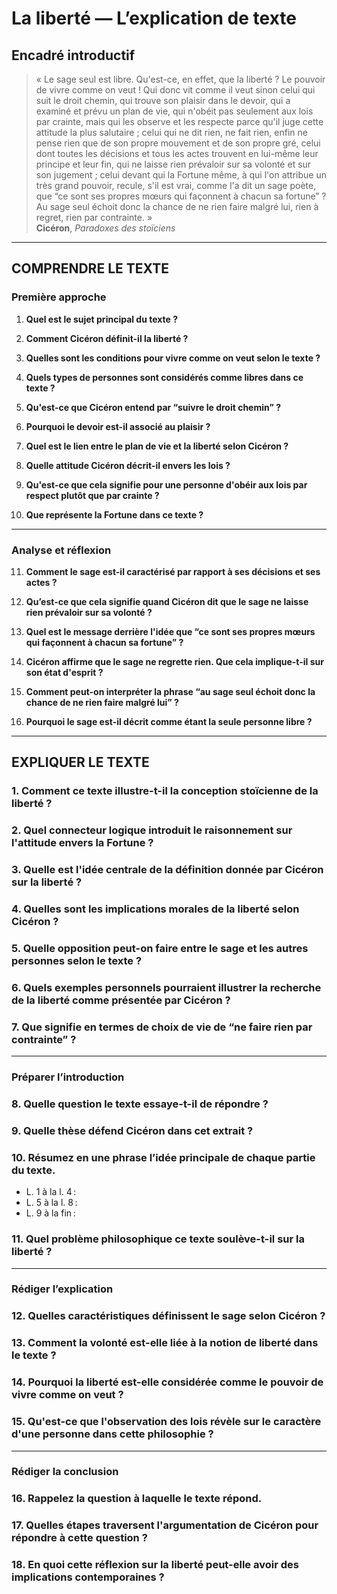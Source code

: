 # La liberté — L’explication de texte

## Encadré introductif
> « Le sage seul est libre. Qu'est-ce, en effet, que la liberté ? Le pouvoir de vivre comme on veut ! Qui donc vit comme il veut sinon celui qui suit le droit chemin, qui trouve son plaisir dans le devoir, qui a examiné et prévu un plan de vie, qui n'obéit pas seulement aux lois par crainte, mais qui les observe et les respecte parce qu'il juge cette attitude la plus salutaire ; celui qui ne dit rien, ne fait rien, enfin ne pense rien que de son propre mouvement et de son propre gré, celui dont toutes les décisions et tous les actes trouvent en lui-même leur principe et leur fin, qui ne laisse rien prévaloir sur sa volonté et sur son jugement ; celui devant qui la Fortune même, à qui l'on attribue un très grand pouvoir, recule, s'il est vrai, comme l'a dit un sage poète, que “ce sont ses propres mœurs qui façonnent à chacun sa fortune” ? Au sage seul échoit donc la chance de ne rien faire malgré lui, rien à regret, rien par contrainte. »  
> **Cicéron**, *Paradoxes des stoïciens*

---

## COMPRENDRE LE TEXTE

### Première approche

1. **Quel est le sujet principal du texte ?**

2. **Comment Cicéron définit-il la liberté ?**

3. **Quelles sont les conditions pour vivre comme on veut selon le texte ?**

4. **Quels types de personnes sont considérés comme libres dans ce texte ?**

5. **Qu'est-ce que Cicéron entend par “suivre le droit chemin” ?**

6. **Pourquoi le devoir est-il associé au plaisir ?**

7. **Quel est le lien entre le plan de vie et la liberté selon Cicéron ?**

8. **Quelle attitude Cicéron décrit-il envers les lois ?**

9. **Qu'est-ce que cela signifie pour une personne d'obéir aux lois par respect plutôt que par crainte ?**

10. **Que représente la Fortune dans ce texte ?**

---

### Analyse et réflexion

11. **Comment le sage est-il caractérisé par rapport à ses décisions et ses actes ?**

12. **Qu’est-ce que cela signifie quand Cicéron dit que le sage ne laisse rien prévaloir sur sa volonté ?**

13. **Quel est le message derrière l'idée que “ce sont ses propres mœurs qui façonnent à chacun sa fortune” ?**

14. **Cicéron affirme que le sage ne regrette rien. Que cela implique-t-il sur son état d'esprit ?**

15. **Comment peut-on interpréter la phrase “au sage seul échoit donc la chance de ne rien faire malgré lui” ?**

16. **Pourquoi le sage est-il décrit comme étant la seule personne libre ?**

---

## EXPLIQUER LE TEXTE

### 1. Comment ce texte illustre-t-il la conception stoïcienne de la liberté ? 

### 2. Quel connecteur logique introduit le raisonnement sur l'attitude envers la Fortune ?

### 3. Quelle est l'idée centrale de la définition donnée par Cicéron sur la liberté ?

### 4. Quelles sont les implications morales de la liberté selon Cicéron ?

### 5. Quelle opposition peut-on faire entre le sage et les autres personnes selon le texte ?

### 6. Quels exemples personnels pourraient illustrer la recherche de la liberté comme présentée par Cicéron ?

### 7. Que signifie en termes de choix de vie de “ne faire rien par contrainte” ?

---

### Préparer l’introduction

### 8. Quelle question le texte essaye-t-il de répondre ?

### 9. Quelle thèse défend Cicéron dans cet extrait ?

### 10. Résumez en une phrase l’idée principale de chaque partie du texte.  
- L. 1 à la l. 4 :  
- L. 5 à la l. 8 :  
- L. 9 à la fin :  

### 11. Quel problème philosophique ce texte soulève-t-il sur la liberté ?

--- 

### Rédiger l’explication

### 12. Quelles caractéristiques définissent le sage selon Cicéron ?

### 13. Comment la volonté est-elle liée à la notion de liberté dans le texte ?

### 14. Pourquoi la liberté est-elle considérée comme le pouvoir de vivre comme on veut ?

### 15. Qu'est-ce que l'observation des lois révèle sur le caractère d'une personne dans cette philosophie ?

---

### Rédiger la conclusion

### 16. Rappelez la question à laquelle le texte répond.

### 17. Quelles étapes traversent l'argumentation de Cicéron pour répondre à cette question ?

### 18. En quoi cette réflexion sur la liberté peut-elle avoir des implications contemporaines ?